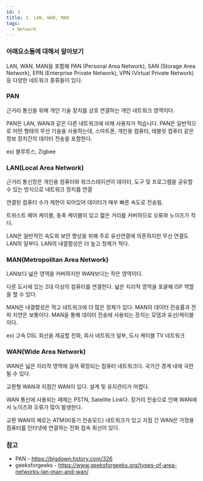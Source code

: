 ```yaml
---
id: 3
title: 3. LAN, WAN, MAN
tags:
  - Network
---
```


### 아래요소들에 대해서 알아보기

LAN, WAN, MAN을 포함해 PAN (Personal Area Network), SAN (Storage Area Network), EPN (Enterprise Private Network), VPN (Virtual Private Network) 등 다양한 네트워크 종류들이 있다.

### PAN

근거리 통신을 위해 개인 기술 장치를 상호 연결하는 개인 네트워크 영역이다.

PAN은 LAN, WAN과 같은 다른 네트워크에 비해 사용자가 적습니다. PAN은 일반적으로 어떤 형태의 무선 기술을 사용하는데, 스마트폰, 개인용 컴퓨터, 태블릿 컴퓨터 같은 정보 장치간의 데이터 전송을 포함한다.

ex) 블루투스, Zigbee

### LAN(Local Area Network)

근거리 통신망은 개인용 컴퓨터와 워크스테이션이 데이터, 도구 및 프로그램을 공유할 수 있는 방식으로 네트워크 장치를 연결

연결된 컴퓨터 수가 제한이 되어있어 데이터가 매우 빠른 속도로 전송됨. 

트위스트 페어 케이블, 동축 케이블이 있고 짧은 거리를 커버하므로 오류와 노이즈가 작다.

LAN은 일반적인 속도와 보안 향상을 위해 주로 유선연결에 의존하지만 무선 연결도 LAN의 일부다. LAN의 내결함성은 더 높고 정체가 적다.

### MAN(Metropolitan Area Network)

LAN보다 넓은 영역을 커버하지만 WAN보다는 작은 영역이다. 

다른 도시에 있는 2대 이상의 컴퓨터를 연결한다. 넓은 지리적 영역을 포괄해 ISP 역할을 할 수 있다.

MAN은 내결함성은 적고 네트워크에 더 많은 정체가 있다. MAN의 데이터 전송률과 전파 지연은 보통이다.
MAN을 통해 데이터 전송에 사용되는 장치는 모뎀과 유선/케이블이다.

ex) 고속 DSL 회선을 제공할 전화, 회사 네트워크 일부, 도시 케이블 TV 네트워크

### WAN(Wide Area Network)

WAN은 넓은 지리적 영역에 걸쳐 확장되는 컴퓨터 네트워크다. 국가간 경계 내에 국한 될 수 있다.

교환형 WAN과 지점간 WAN이 있다. 설계 및 유지관리가 어렵다.

WAN 통신에 사용되는 매체는 PSTN, Satellite Link다. 장거리 전송으로 인해 WAN에서 노이즈와 오류가 많이 발생한다.

교환 WAN의 예로는 ATM(비동기 전송모드) 네트워크가 있고 지점 간 WAN은 가정용 컴퓨터를 인터넷에 연결하는 전화 접속 회선이 있다.

### 참고
* PAN - https://bigdown.tistory.com/326
* geeksforgeeks - https://www.geeksforgeeks.org/types-of-area-networks-lan-man-and-wan/